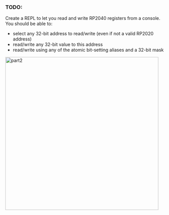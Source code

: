 ### TODO:

Create a REPL to let you read and write RP2040 registers from a console. You should be able to:
- select any 32-bit address to read/write (even if not a valid RP2020 address)
- read/write any 32-bit value to this address
- read/write using any of the atomic bit-setting aliases and a 32-bit mask

<img width="478" alt="part2" src="https://user-images.githubusercontent.com/44985032/202356194-3a38a396-b326-4dec-b73c-2a09defe17df.png">

